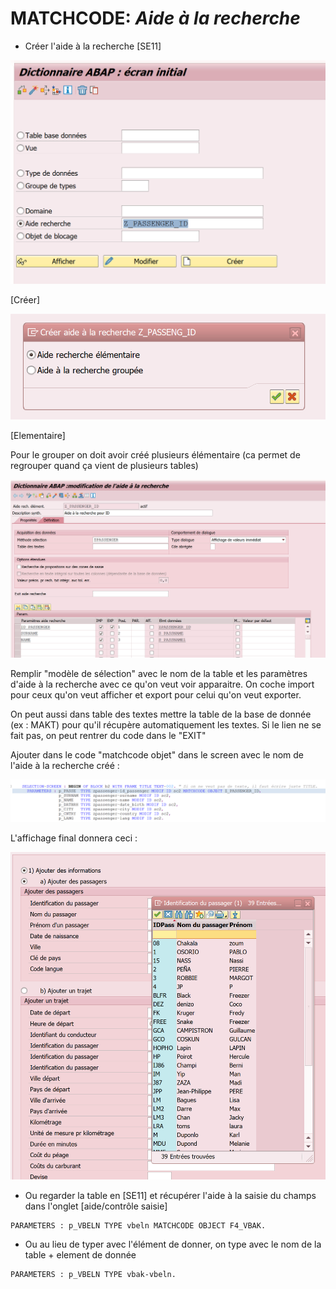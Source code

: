 # MATCHCODE: *Aide à la recherche*

- Créer l'aide à la recherche
[SE11]

![Image1](../00_RESSOURCES/Matchcode_01.png)

[Créer]

![](../00_RESSOURCES/Matchcode_02.png)

[Elementaire]

Pour le grouper on doit avoir créé plusieurs élémentaire (ca permet de regrouper quand ça vient de plusieurs tables)

![](../00_RESSOURCES/Matchcode_03.png)

Remplir "modèle de sélection"  avec le nom de la table et les paramètres d'aide à la recherche avec ce qu'on veut voir apparaitre. On coche import pour ceux qu'on veut afficher et export pour celui qu'on veut exporter.

On peut aussi dans table des textes mettre la table de la base de donnée (ex : MAKT) pour qu'il récupère automatiquement les textes.
Si le lien ne se fait pas, on peut rentrer du code dans le "EXIT"

Ajouter dans le code "matchcode objet" dans le screen avec le nom de l'aide à la recherche créé :

![](../00_RESSOURCES/Matchcode_05.png)

L'affichage final donnera ceci :

![](../00_RESSOURCES/Matchcode_04.png)


- Ou regarder la table en [SE11] et récupérer l'aide à la saisie du champs dans l'onglet [aide/contrôle saisie]

```ABAP
PARAMETERS : p_VBELN TYPE vbeln MATCHCODE OBJECT F4_VBAK.
```

- Ou au lieu de typer avec l'élément de donner, on type avec le nom de la table + element de donnée

```ABAP
PARAMETERS : p_VBELN TYPE vbak-vbeln.
```